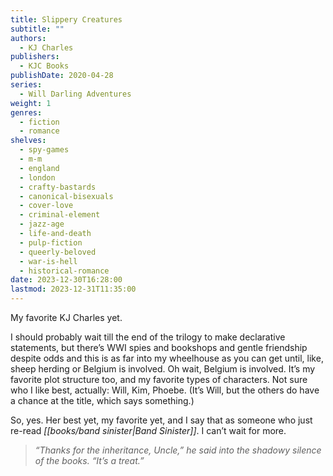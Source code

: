 ```yaml
---
title: Slippery Creatures
subtitle: ""
authors:
  - KJ Charles
publishers:
  - KJC Books
publishDate: 2020-04-28
series:
  - Will Darling Adventures
weight: 1
genres:
  - fiction
  - romance
shelves:
  - spy-games
  - m-m
  - england
  - london
  - crafty-bastards
  - canonical-bisexuals
  - cover-love
  - criminal-element
  - jazz-age
  - life-and-death
  - pulp-fiction
  - queerly-beloved
  - war-is-hell
  - historical-romance
date: 2023-12-30T16:28:00
lastmod: 2023-12-31T11:35:00
---
```

My favorite KJ Charles yet.

I should probably wait till the end of the trilogy to make declarative statements, but there’s WWI spies and bookshops and gentle friendship despite odds and this is as far into my wheelhouse as you can get until, like, sheep herding or Belgium is involved. Oh wait, Belgium is involved. It’s my favorite plot structure too, and my favorite types of characters. Not sure who I like best, actually: Will, Kim, Phoebe. (It’s Will, but the others do have a chance at the title, which says something.)

So, yes. Her best yet, my favorite yet, and I say that as someone who just re-read *[[books/band sinister|Band Sinister]]*. I can’t wait for more.

> _“Thanks for the inheritance, Uncle,” he said into the shadowy silence of the books. “It’s a treat.”_